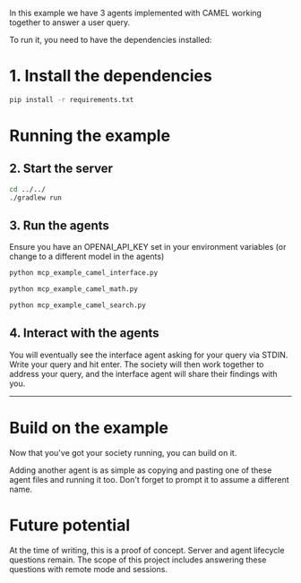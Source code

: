 In this example we have 3 agents implemented with CAMEL working together to answer a user query.

To run it, you need to have the dependencies installed:


# 1. Install the dependencies
```bash
pip install -r requirements.txt
```



# Running the example
## 2. Start the server
```bash
cd ../../
./gradlew run
```


## 3. Run the agents
Ensure you have an OPENAI_API_KEY set in your environment variables (or change to a different model in the agents)

```bash
python mcp_example_camel_interface.py
```

```bash
python mcp_example_camel_math.py
```

```bash
python mcp_example_camel_search.py
```


## 4. Interact with the agents

You will eventually see the interface agent asking for your query via STDIN. Write your query and hit enter. 
The society will then work together to address your query, and the interface agent will share their findings with you.

---

# Build on the example 
Now that you've got your society running, you can build on it.

Adding another agent is as simple as copying and pasting one of these agent files and running it too.
Don't forget to prompt it to assume a different name.


# Future potential
At the time of writing, this is a proof of concept. Server and agent lifecycle questions remain.
The scope of this project includes answering these questions with remote mode and sessions.